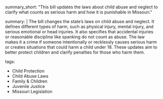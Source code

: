 summary_short: "This bill updates the laws about child abuse and neglect to clarify what counts as serious harm and how it is punishable in Missouri."

summary: |
  The bill changes the state’s laws on child abuse and neglect. It defines different types of harm, such as physical injury, mental injury, and serious emotional or head injuries. It also specifies that accidental injuries or reasonable discipline like spanking do not count as abuse. The law makes it a crime if someone intentionally or recklessly causes serious harm or creates situations that could harm a child under 18. These updates aim to better protect children and clarify penalties for those who harm them.

tags:
  - Child Protection
  - Child Abuse Laws
  - Family & Children
  - Juvenile Justice
  - Missouri Legislation
